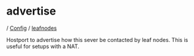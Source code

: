 # advertise

/ [Config](../../README.md) / [leafnodes](../README.md) 

Hostport to advertise how this sever be contacted
by leaf nodes. This is useful for setups with a NAT.

